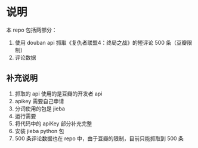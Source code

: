 # 说明
本 repo 包括两部分：
1. 使用 douban api 抓取《复仇者联盟4：终局之战》的短评论 500 条（豆瓣限制）
2. 评论数据

## 补充说明
1. 抓取的 api 使用的是豆瓣的开发者 api
2. apikey 需要自己申请
3. 分词使用的包是 jieba
4. 运行需要
  1. 将代码中的 apiKey 部分补充完整
  2. 安装 jieba python 包
5. 500 条评论数据也在 repo 中，由于豆瓣的限制，目前只能抓取到 500 条
